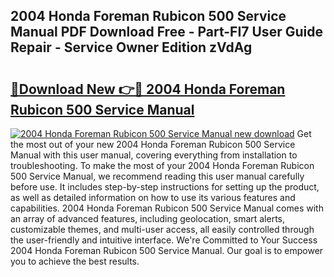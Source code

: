 ## 2004 Honda Foreman Rubicon 500 Service Manual PDF Download Free - Part-FI7 User Guide Repair - Service Owner Edition zVdAg

# <h2><a href="http://bc2563.oget.top/?id=2004+Honda+Foreman+Rubicon+500+Service+Manual">🔗Download New 👉🔴 2004 Honda Foreman Rubicon 500 Service Manual</a></h2>

[![2004 Honda Foreman Rubicon 500 Service Manual new download](https://i.imgur.com/5g1atiW.png)](http://bc2563.oget.top/?id=2004+Honda+Foreman+Rubicon+500+Service+Manual)
Get the most out of your new 2004 Honda Foreman Rubicon 500 Service Manual with this user manual, covering everything from installation to troubleshooting. To make the most of your 2004 Honda Foreman Rubicon 500 Service Manual, we recommend reading this user manual carefully before use. It includes step-by-step instructions for setting up the product, as well as detailed information on how to use its various features and capabilities. 2004 Honda Foreman Rubicon 500 Service Manual comes with an array of advanced features, including geolocation, smart alerts, customizable themes, and multi-user access, all easily controlled through the user-friendly and intuitive interface. We're Committed to Your Success 2004 Honda Foreman Rubicon 500 Service Manual. Our goal is to empower you to achieve the best results.
